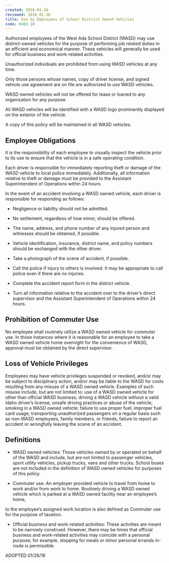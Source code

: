 ```yaml
---
created: 2016-01-26
reviewed: 2016-01-26
title: Use by Employees of School District Owned Vehicles
code: 0403.10
---
```



Authorized employees of the West Ada School District (WASD) may use district-owned vehicles for the purpose of performing job related duties in an efficient and economical manner. These vehicles will generally be used for official business and work-related activities.

Unauthorized individuals are prohibited from using WASD vehicles at any time.

Only those persons whose names, copy of driver license, and signed vehicle use agreement are on file are authorized to use WASD vehicles.

WASD owned vehicles will not be offered for lease or loaned to any organization for any purpose.

All WASD vehicles will be identified with a WASD logo prominently displayed on the exterior of the vehicle.

A copy of this policy will be maintained in all WASD vehicles.

## Employee Obligations

It is the responsibility of each employee to visually inspect the vehicle prior to its use to ensure that the vehicle is in a safe operating condition.

Each driver is responsible for immediately reporting theft or damage of the WASD vehicle to local police immediately. Additionally, all information relative to theft or damage must be provided to the Assistant Superintendent of Operations within 24 hours.

In the event of an accident involving a WASD owned vehicle, each driver is responsible for responding as follows:



- Negligence or liability should not be admitted.

- No settlement, regardless of how minor, should be offered.

- The name, address, and phone number of any injured person and witnesses should be obtained, if possible.

- Vehicle identification, insurance, district name, and policy numbers should be exchanged with the other driver.

- Take a photograph of the scene of accident, if possible.

- Call the police if injury to others is involved. It may be appropriate to call police even if there are no injuries.

- Complete the accident report form in the district vehicle.

- Turn all information relative to the accident over to the driver’s direct supervisor and the Assistant Superintendent of Operations within 24 hours.

## Prohibition of Commuter Use

No employee shall routinely utilize a WASD owned vehicle for commuter use. In those instances where it is reasonable for an employee to take a WASD owned vehicle home overnight for the convenience of WASD, approval must be obtained by the direct supervisor.

## Loss of Vehicle Privileges

Employees may have vehicle privileges suspended or revoked, and/or may be subject to disciplinary action, and/or may be liable to the WASD for costs resulting from any misuse of a WASD owned vehicle. Examples of such misuse include, but are not limited to: use of a WASD owned vehicle for other than official WASD business; driving a WASD vehicle without a valid Idaho driver’s license; unsafe driving practices or abuse of the vehicle; smoking in a WASD owned vehicle; failure to use proper fuel; improper fuel card usage; transporting unauthorized passengers on a regular basis such as non-WASD employees, family members, or friends; failure to report an accident or wrongfully leaving the scene of an accident.

## Definitions



- WASD owned vehicles: Those vehicles owned by or operated on behalf of the WASD and include, but are not limited to passenger vehicles, sport utility vehicles, pickup trucks, vans and other trucks. School buses are not included in the definition of WASD owned vehicles for purposes of this policy.



- Commuter use: An employer provided vehicle to travel from home to work and/or from work to home. Routinely driving a WASD owned vehicle which is parked at a WASD owned facility near an employee’s home,


to the employee’s assigned work location is also defined as Commuter use for the purpose of taxation.



- Official business and work-related activities: These activities are meant to be narrowly construed. However,
there may be times that official business and work-related activities may coincide with a personal purpose; for
example, stopping for meals or
minor personal errands in-route is permissible.

ADOPTED
01/26/16


